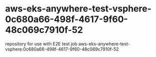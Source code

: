 # aws-eks-anywhere-test-vsphere-0c680a66-498f-4617-9f60-48c069c7910f-52
repository for use with E2E test job aws-eks-anywhere-test-vsphere:0c680a66-498f-4617-9f60-48c069c7910f-52
